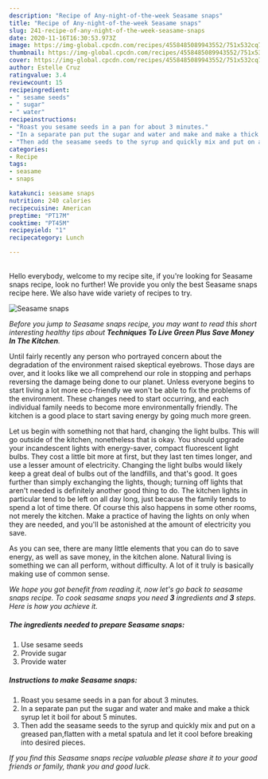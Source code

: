 ```yaml
---
description: "Recipe of Any-night-of-the-week Seasame snaps"
title: "Recipe of Any-night-of-the-week Seasame snaps"
slug: 241-recipe-of-any-night-of-the-week-seasame-snaps
date: 2020-11-16T16:30:53.973Z
image: https://img-global.cpcdn.com/recipes/4558485089943552/751x532cq70/seasame-snaps-recipe-main-photo.jpg
thumbnail: https://img-global.cpcdn.com/recipes/4558485089943552/751x532cq70/seasame-snaps-recipe-main-photo.jpg
cover: https://img-global.cpcdn.com/recipes/4558485089943552/751x532cq70/seasame-snaps-recipe-main-photo.jpg
author: Estelle Cruz
ratingvalue: 3.4
reviewcount: 15
recipeingredient:
- " sesame seeds"
- " sugar"
- " water"
recipeinstructions:
- "Roast you sesame seeds in a pan for about 3 minutes."
- "In a separate pan put the sugar and water and make and make a thick syrup let it boil for about 5 minutes."
- "Then add the seasame seeds to the syrup and quickly mix and put on a greased pan,flatten with a metal spatula and let it cool before breaking into desired pieces."
categories:
- Recipe
tags:
- seasame
- snaps

katakunci: seasame snaps 
nutrition: 240 calories
recipecuisine: American
preptime: "PT17M"
cooktime: "PT45M"
recipeyield: "1"
recipecategory: Lunch

---
```

<br>
Hello everybody, welcome to my recipe site, if you're looking for Seasame snaps recipe, look no further! We provide you only the best Seasame snaps recipe here. We also have wide variety of recipes to try.
<br>


![Seasame snaps](https://img-global.cpcdn.com/recipes/4558485089943552/751x532cq70/seasame-snaps-recipe-main-photo.jpg)

<i>Before you jump to Seasame snaps recipe, you may want to read this short interesting healthy tips about 
<strong>Techniques To Live Green Plus Save Money In The Kitchen</strong>.</i>
</br>

Until fairly recently any person who portrayed concern about the degradation of the environment raised skeptical eyebrows. Those days are over, and it looks like we all comprehend our role in stopping and perhaps reversing the damage being done to our planet. Unless everyone begins to start living a lot more eco-friendly we won't be able to fix the problems of the environment. These changes need to start occurring, and each individual family needs to become more environmentally friendly. The kitchen is a good place to start saving energy by going much more green.

Let us begin with something not that hard, changing the light bulbs. This will go outside of the kitchen, nonetheless that is okay. You should upgrade your incandescent lights with energy-saver, compact fluorescent light bulbs. They cost a little bit more at first, but they last ten times longer, and use a lesser amount of electricity. Changing the light bulbs would likely keep a great deal of bulbs out of the landfills, and that's good. It goes further than simply exchanging the lights, though; turning off lights that aren't needed is definitely another good thing to do. The kitchen lights in particular tend to be left on all day long, just because the family tends to spend a lot of time there. Of course this also happens in some other rooms, not merely the kitchen. Make a practice of having the lights on only when they are needed, and you'll be astonished at the amount of electricity you save.

As you can see, there are many little elements that you can do to save energy, as well as save money, in the kitchen alone. Natural living is something we can all perform, without difficulty. A lot of it truly is basically making use of common sense.


<i>We hope you got benefit from reading it, now let's go back to seasame snaps recipe. To cook seasame snaps you need <strong>3</strong> ingredients and <strong>3</strong> steps. Here is how you achieve it.
</i>

##### The ingredients needed to prepare Seasame snaps:

1. Use  sesame seeds
1. Provide  sugar
1. Provide  water


##### Instructions to make Seasame snaps:

1. Roast you sesame seeds in a pan for about 3 minutes.
1. In a separate pan put the sugar and water and make and make a thick syrup let it boil for about 5 minutes.
1. Then add the seasame seeds to the syrup and quickly mix and put on a greased pan,flatten with a metal spatula and let it cool before breaking into desired pieces.


<i>If you find this Seasame snaps recipe valuable please share it to your good friends or family, thank you and good luck.</i>
